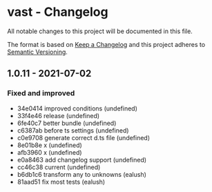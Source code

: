 # vast - Changelog

All notable changes to this project will be documented in this file.

The format is based on [Keep a Changelog](http://keepachangelog.com/en/1.0.0/) and this project adheres to [Semantic Versioning](http://semver.org/spec/v2.0.0.html).

## 1.0.11 - 2021-07-02

### Fixed and improved

- 34e0414 improved conditions (undefined)
- 33f4e46 release (undefined)
- 6fe40c7 better bundle (undefined)
- c6387ab before ts settings (undefined)
- c0e9708 generate correct d.ts file (undefined)
- 8e01b8e x (undefined)
- afb3960 x (undefined)
- e0a8463 add changelog support (undefined)
- cc46c38 current (undefined)
- b6db1c6 transform any to unknowns (ealush)
- 81aad51 fix most tests (ealush)
